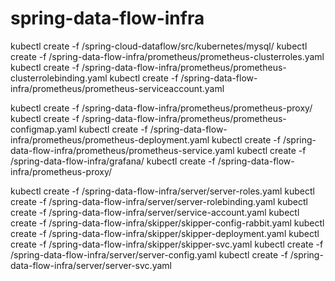 # spring-data-flow-infra

kubectl create -f /spring-cloud-dataflow/src/kubernetes/mysql/
kubectl create -f /spring-data-flow-infra/prometheus/prometheus-clusterroles.yaml
kubectl create -f /spring-data-flow-infra/prometheus/prometheus-clusterrolebinding.yaml
kubectl create -f /spring-data-flow-infra/prometheus/prometheus-serviceaccount.yaml

kubectl create -f /spring-data-flow-infra/prometheus/prometheus-proxy/
kubectl create -f /spring-data-flow-infra/prometheus/prometheus-configmap.yaml
kubectl create -f /spring-data-flow-infra/prometheus/prometheus-deployment.yaml
kubectl create -f /spring-data-flow-infra/prometheus/prometheus-service.yaml
kubectl create -f /spring-data-flow-infra/grafana/
kubectl create -f /spring-data-flow-infra/prometheus-proxy/

kubectl create -f /spring-data-flow-infra/server/server-roles.yaml
kubectl create -f /spring-data-flow-infra/server/server-rolebinding.yaml
kubectl create -f /spring-data-flow-infra/server/service-account.yaml
kubectl create -f /spring-data-flow-infra/skipper/skipper-config-rabbit.yaml
kubectl create -f /spring-data-flow-infra/skipper/skipper-deployment.yaml
kubectl create -f /spring-data-flow-infra/skipper/skipper-svc.yaml
kubectl create -f /spring-data-flow-infra/server/server-config.yaml
kubectl create -f /spring-data-flow-infra/server/server-svc.yaml